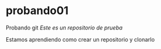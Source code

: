 # probando01
Probando git
*Este es un repositorio de prueba*

Estamos aprendiendo como crear un repositorio y clonarlo
